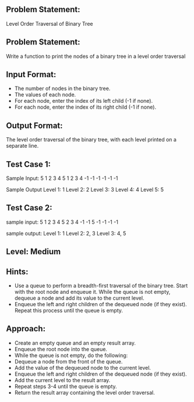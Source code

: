 ## Problem Statement:
Level Order Traversal of Binary Tree

## Problem Statement:
Write a function to print the nodes of a binary tree in a level order traversal


## Input Format:
- The number of nodes in the binary tree.
- The values of each node.
- For each node, enter the index of its left child (-1 if none).
- For each node, enter the index of its right child (-1 if none).


## Output Format:
The level order traversal of the binary tree, with each level printed on a separate line.

## Test Case 1:
Sample Input:
5
1
2
3
4
5
1
2
3
4
-1
-1
-1
-1
-1
-1

Sample Output
Level 1: 1
Level 2: 2
Level 3: 3
Level 4: 4
Level 5: 5


## Test Case 2:
sample input: 
5
1
2
3
4
5
2
3
4
-1
-1
5
-1
-1
-1
-1

sample output:
Level 1: 1
Level 2: 2, 3
Level 3: 4, 5

## Level: Medium

## Hints:
- Use a queue to perform a breadth-first traversal of the binary tree.
Start with the root node and enqueue it.
While the queue is not empty, dequeue a node and add its value to the current level.
- Enqueue the left and right children of the dequeued node (if they exist).
Repeat this process until the queue is empty.

## Approach:
- Create an empty queue and an empty result array.
- Enqueue the root node into the queue.
- While the queue is not empty, do the following:
- Dequeue a node from the front of the queue.
- Add the value of the dequeued node to the current level.
- Enqueue the left and right children of the dequeued node (if they exist).
- Add the current level to the result array.
- Repeat steps 3-4 until the queue is empty.
- Return the result array containing the level order traversal.
